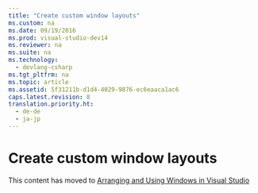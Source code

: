 ```yaml
---
title: "Create custom window layouts"
ms.custom: na
ms.date: 09/19/2016
ms.prod: visual-studio-dev14
ms.reviewer: na
ms.suite: na
ms.technology: 
  - devlang-csharp
ms.tgt_pltfrm: na
ms.topic: article
ms.assetid: 5f31211b-d1d4-4029-9876-ec6eaaca1ac6
caps.latest.revision: 8
translation.priority.ht: 
  - de-de
  - ja-jp
---
```

# Create custom window layouts
This content has moved to [Arranging and Using Windows in Visual Studio](../vs140/Customizing-window-layouts-in-Visual-Studio.md)